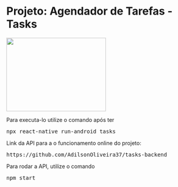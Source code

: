 <h1>Projeto: Agendador de Tarefas - Tasks</h1>

<img src="https://res.cloudinary.com/oli37/image/upload/v1594812117/logomenor_zinb3k.svg" height=193 width=261>

<p>Para executa-lo utilize o comando após ter</p>
<pre>npx react-native run-android tasks</pre>

<p>Link da API para a o funcionamento online do projeto:</p>
<pre>https://github.com/AdilsonOliveira37/tasks-backend</pre>

<p>Para rodar a API, utilize o comando</p>
<pre>npm start</pre>


